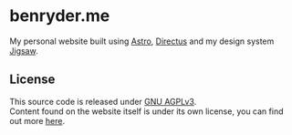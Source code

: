# benryder.me
My personal website built using [Astro](https://astro.build/), [Directus](https://directus.io/) and my design system [Jigsaw](https://github.com/ben-ryder/jigsaw).

## License
This source code is released under [GNU AGPLv3](https://choosealicense.com/licenses/agpl-3.0/).  
Content found on the website itself is under its own license, you can find out more [here](https://benryder.me/licenses).
